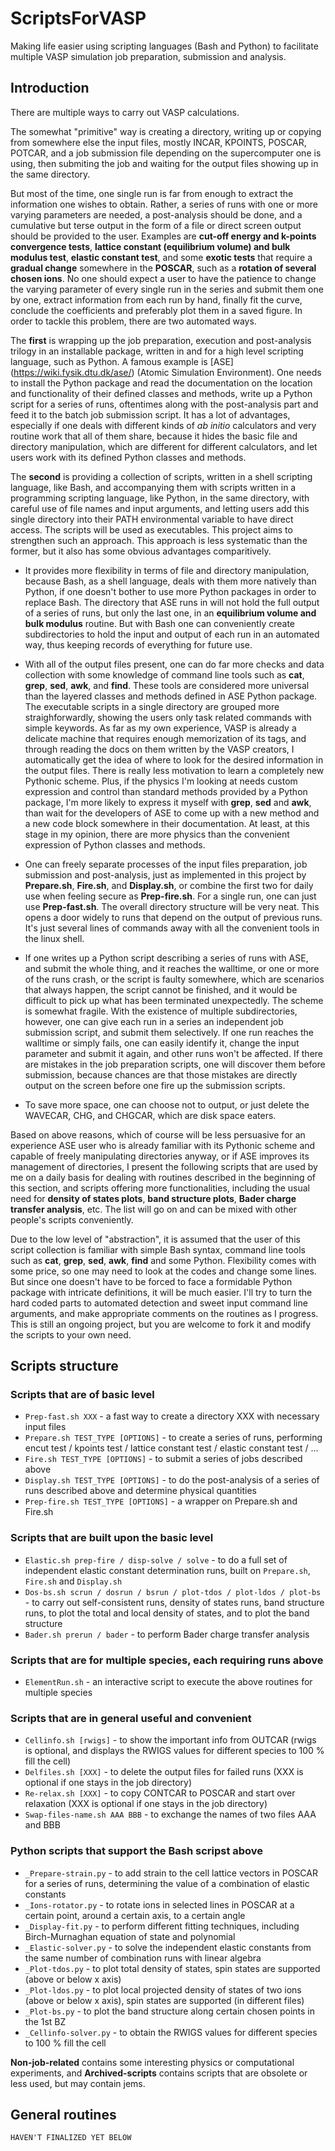 ScriptsForVASP
==============
Making life easier using scripting languages (Bash and Python) to facilitate multiple VASP simulation job preparation, submission and analysis.

Introduction
--------------

There are multiple ways to carry out VASP calculations.

The somewhat "primitive" way is creating a directory, writing up or copying from somewhere else the input files, mostly INCAR, KPOINTS, POSCAR, POTCAR, and a job submission file depending on the supercomputer one is using, then submiting the job and waiting for the output files showing up in the same directory. 

But most of the time, one single run is far from enough to extract the information one wishes to obtain. Rather, a series of runs with one or more varying parameters are needed, a post-analysis should be done, and a cumulative but terse output in the form of a file or direct screen output should be provided to the user. Examples are __cut-off energy and k-points convergence tests__, __lattice constant (equilibrium volume) and bulk modulus test__, __elastic constant test__, and some __exotic tests__ that require a __gradual change__ somewhere in the __POSCAR__, such as a __rotation of several chosen ions__. No one should expect a user to have the patience to change the varying parameter of every single run in the series and submit them one by one, extract information from each run by hand, finally fit the curve, conclude the coefficients and preferably plot them in a saved figure. In order to tackle this problem, there are two automated ways.

The __first__ is wrapping up the job preparation, execution and post-analysis trilogy in an installable package, written in and for a high level scripting language, such as Python. A famous example is [ASE] (https://wiki.fysik.dtu.dk/ase/) (Atomic Simulation Environment). One needs to install the Python package and read the documentation on the location and functionality of their defined classes and methods, write up a Python script for a series of runs, oftentimes along with the post-analysis part and feed it to the batch job submission script. It has a lot of advantages, especially if one deals with different kinds of _ab initio_ calculators and very routine work that all of them share, because it hides the basic file and directory manipulation, which are different for different calculators, and let users work with its defined Python classes and methods.

The __second__ is providing a collection of scripts, written in a shell scripting language, like Bash, and accompanying them with scripts written in a programming scripting language, like Python, in the same directory, with careful use of file names and input arguments, and letting users add this single directory into their PATH environmental variable to have direct access. The scripts will be used as executables. This project aims to strengthen such an approach. This approach is less systematic than the former, but it also has some obvious advantages comparitively.

* It provides more flexibility in terms of file and directory manipulation, because Bash, as a shell language, deals with them more natively than Python, if one doesn't bother to use more Python packages in order to replace Bash. The directory that ASE runs in will not hold the full output of a series of runs, but only the last one, in an __equilibrium volume and bulk modulus__ routine. But with Bash one can conveniently create subdirectories to hold the input and output of each run in an automated way, thus keeping records of everything for future use.

* With all of the output files present, one can do far more checks and data collection with some knowledge of command line tools such as __cat__, __grep__, __sed__, __awk__, and __find__. These tools are considered more universal than the layered classes and methods defined in ASE Python package. The executable scripts in a single directory are grouped more straighforwardly, showing the users only task related commands with simple keywords. As far as my own experience, VASP is already a delicate machine that requires enough memorization of its tags, and through reading the docs on them written by the VASP creators, I automatically get the idea of where to look for the desired information in the output files. There is really less motivation to learn a completely new Pythonic scheme. Plus, if the physics I'm looking at needs custom expression and control than standard methods provided by a Python package, I'm more likely to express it myself with __grep__, __sed__ and __awk__, than wait for the developers of ASE to come up with a new method and a new code block somewhere in their documentation. At least, at this stage in my opinion, there are more physics than the convenient expression of Python classes and methods.

* One can freely separate processes of the input files preparation, job submission and post-analysis, just as implemented in this project by __Prepare.sh__, __Fire.sh__, and __Display.sh__, or combine the first two for daily use when feeling secure as __Prep-fire.sh__. For a single run, one can just use __Prep-fast.sh__. The overall directory structure will be very neat. This opens a door widely to runs that depend on the output of previous runs. It's just several lines of commands away with all the convenient tools in the linux shell.

* If one writes up a Python script describing a series of runs with ASE, and submit the whole thing, and it reaches the walltime, or one or more of the runs crash, or the script is faulty somewhere, which are scenarios that always happen, the script cannot be finished, and it would be difficult to pick up what has been terminated unexpectedly. The scheme is somewhat fragile. With the existence of multiple subdirectories, however, one can give each run in a series an independent job submission script, and submit them selectively. If one run reaches the walltime or simply fails, one can easily identify it, change the input parameter and submit it again, and other runs won't be affected. If there are mistakes in the job preparation scripts, one will discover them before submission, because chances are that those mistakes are directly output on the screen before one fire up the submission scripts.


* To save more space, one can choose not to output, or just delete the WAVECAR, CHG, and CHGCAR, which are disk space eaters.

Based on above reasons, which of course will be less persuasive for an experience ASE user who is already familiar with its Pythonic scheme and capable of freely manipulating directories anyway, or if ASE improves its management of directories, I present the following scripts that are used by me on a daily basis for dealing with routines described in the beginning of this section, and scripts offering more functionalities, including the usual need for __density of states plots__, __band structure plots__, __Bader charge transfer analysis__, etc. The list will go on and can be mixed with other people's scripts conveniently.

Due to the low level of "abstraction", it is assumed that the user of this script collection is familiar with simple Bash syntax, command line tools such as __cat__, __grep__, __sed__, __awk__, __find__ and some Python. Flexibility comes with some price, so one may need to look at the codes and change some lines. But since one doesn't have to be forced to face a formidable Python package with intricate definitions, it will be much easier. I'll try to turn the hard coded parts to automated detection and sweet input command line arguments, and make appropriate comments on the routines as I progress. This is still an ongoing project, but you are welcome to fork it and modify the scripts to your own need.

Scripts structure
---------------------

### Scripts that are of basic level

* `Prep-fast.sh XXX` - a fast way to create a directory XXX with necessary input files
* `Prepare.sh TEST_TYPE [OPTIONS]` - to create a series of runs, performing encut test / kpoints test / lattice constant test / elastic constant test / ...
* `Fire.sh TEST_TYPE [OPTIONS]` - to submit a series of jobs described above
* `Display.sh TEST_TYPE [OPTIONS]` - to do the post-analysis of a series of runs described above and determine physical quantities
* `Prep-fire.sh TEST_TYPE [OPTIONS]` - a wrapper on Prepare.sh and Fire.sh

### Scripts that are built upon the basic level

* `Elastic.sh prep-fire / disp-solve / solve` - to do a full set of independent elastic constant determination runs, built on `Prepare.sh`, `Fire.sh` and `Display.sh`
* `Dos-bs.sh scrun / dosrun / bsrun / plot-tdos / plot-ldos / plot-bs` - to carry out self-consistent runs, density of states runs, band structure runs, to plot the total and local density of states, and to plot the band structure
* `Bader.sh prerun / bader` - to perform Bader charge transfer analysis

### Scripts that are for multiple species, each requiring runs above

* `ElementRun.sh` - an interactive script to execute the above routines for multiple species

### Scripts that are in general useful and convenient

* `Cellinfo.sh [rwigs]` - to show the important info from OUTCAR (rwigs is optional, and displays the RWIGS values for different species to 100 % fill the cell)
* `Delfiles.sh [XXX]` - to delete the output files for failed runs (XXX is optional if one stays in the job directory)
* `Re-relax.sh [XXX]` - to copy CONTCAR to POSCAR and start over relaxation (XXX is optional if one stays in the job directory)
* `Swap-files-name.sh AAA BBB` - to exchange the names of two files AAA and BBB

### Python scripts that support the Bash scripst above

* `_Prepare-strain.py` - to add strain to the cell lattice vectors in POSCAR for a series of runs, determining the value of a combination of elastic constants
* `_Ions-rotator.py` - to rotate ions in selected lines in POSCAR at a certain point, around a certain axis, to a certain angle
* `_Display-fit.py` - to perform different fitting techniques, including Birch-Murnaghan equation of state and polynomial
* `_Elastic-solver.py` - to solve the independent elastic constants from the same number of combination runs with linear algebra
* `_Plot-tdos.py` - to plot total density of states, spin states are supported (above or below x axis)
* `_Plot-ldos.py` - to plot local projected density of states of two ions (above or below x axis), spin states are supported (in different files)
* `_Plot-bs.py` - to plot the band structure along certain chosen points in the 1st BZ
* `_Cellinfo-solver.py` - to obtain the RWIGS values for different species to 100 % fill the cell

__Non-job-related__ contains some interesting physics or computational experiments, and __Archived-scripts__ contains scripts that are obsolete or less used, but may contain jems.

General routines
---------------------
    HAVEN'T FINALIZED YET BELOW
